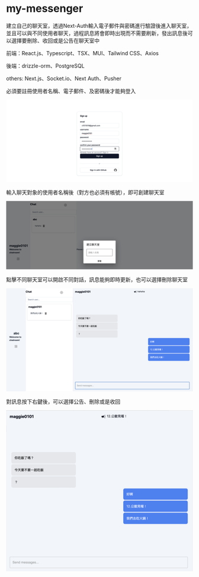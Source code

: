 # my-messenger

建立自己的聊天室，透過Next-Auth輸入電子郵件與密碼進行驗證後進入聊天室，並且可以與不同使用者聊天，過程訊息將會即時出現而不需要刷新，發出訊息後可以選擇要刪除、收回或是公告在聊天室中

前端：React.js、Typescript、TSX、MUI、Tailwind CSS、Axios

後端：drizzle-orm、PostgreSQL

others: Next.js、Socket.io、Next Auth、Pusher

必須要註冊使用者名稱、電子郵件、及密碼後才能夠登入

![image](https://github.com/maggie0101/my-pages/blob/main/my-messenger/messenger2.png)

輸入聊天對象的使用者名稱後（對方也必須有帳號），即可創建聊天室

![image](https://github.com/maggie0101/my-pages/blob/main/my-messenger/messenger4.png)

點擊不同聊天室可以開啟不同對話，訊息能夠即時更新，也可以選擇刪除聊天室

![image](https://github.com/maggie0101/my-pages/blob/main/my-messenger-screenshot.png)

對訊息按下右鍵後，可以選擇公告、刪除或是收回

![image](https://github.com/maggie0101/my-pages/blob/main/my-messenger/messenger5.png)




